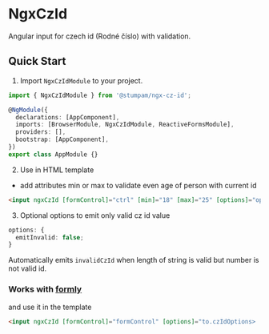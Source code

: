 # NgxCzId

Angular input for czech id (Rodné číslo) with validation.

## Quick Start

1. Import `NgxCzIdModule` to your project.

```typescript
import { NgxCzIdModule } from '@stumpam/ngx-cz-id';

@NgModule({
  declarations: [AppComponent],
  imports: [BrowserModule, NgxCzIdModule, ReactiveFormsModule],
  providers: [],
  bootstrap: [AppComponent],
})
export class AppModule {}
```

2. Use in HTML template

- add attributes min or max to validate even age of person with current id

```HTML
<input ngxCzId [formControl]="ctrl" [min]="18" [max]="25" [options]="options">
```

3. Optional options to emit only valid cz id value

```typescript
options: {
  emitInvalid: false;
}
```

Automatically emits `invalidCzId` when length of string is valid but number is not valid id.

### Works with [formly](https://formly.dev)

and use it in the template

```HTML
<input ngxCzId [formControl]="formControl" [options]="to.czIdOptions>
```
